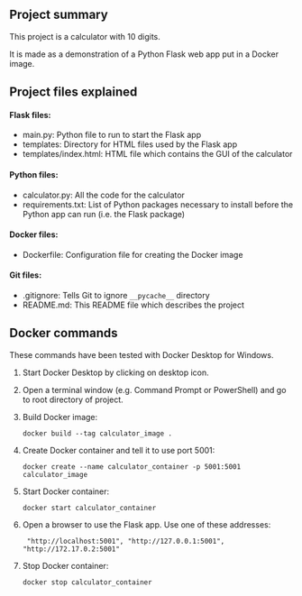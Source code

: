## Project summary
This project is a calculator with 10 digits.

It is made as a demonstration of a Python Flask web app put in a Docker image.

## Project files explained

#### Flask files:
- main.py:                Python file to run to start the Flask app
- templates:              Directory for HTML files used by the Flask app
- templates/index.html:   HTML file which contains the GUI of the calculator


#### Python files:
- calculator.py:          All the code for the calculator
- requirements.txt:       List of Python packages necessary to install before the Python app can run (i.e. the Flask package)

#### Docker files:
- Dockerfile:             Configuration file for creating the Docker image

#### Git files:
- .gitignore:             Tells Git to ignore `__pycache__` directory
- README.md:              This README file which describes the project


## Docker commands

These commands have been tested with Docker Desktop for Windows.

1. Start Docker Desktop by clicking on desktop icon.

2. Open a terminal window (e.g. Command Prompt or PowerShell) and go to root directory of project.

3. Build Docker image:

    `docker build --tag calculator_image .`

4. Create Docker container and tell it to use port 5001:

    `docker create --name calculator_container -p 5001:5001 calculator_image`

5. Start Docker container:

    `docker start calculator_container`

6. Open a browser to use the Flask app. Use one of these addresses:

        "http://localhost:5001", "http://127.0.0.1:5001", "http://172.17.0.2:5001"

7. Stop Docker container:

    `docker stop calculator_container`